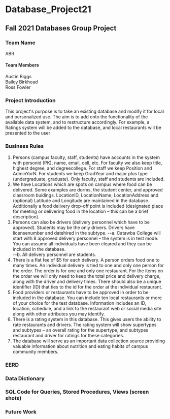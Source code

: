 # Database_Project21
## Fall 2021 Databases Group Project
### Team Name
ABR
#### Team Members
Austin Biggs  
Bailey Birkhead  
Ross Fowler
### Project Introduction
This project's purpose is to take an existing database and modify it for local and personalized use. The aim is to add onto the functionality of the available data system, and to restructure accordingly. For example, a Ratings system will be added to the database, and local restaurants will be presented to the user
### Business Rules
1)	Persons (campus faculty, staff, students) have accounts in the system with personid (PK), name, email, cell, etc.  For faculty we also keep title, highest degree, and degreecollege.  For staff we keep Position and AdminYorN.  For students we keep GradYear and major plus type (undergraduate, graduate).  Only faculty, staff and students are included.    
2)	We have Locations which are spots on campus where food can be delivered.  Some examples are dorms, the student center, and approved classroom buidings.  LocationID, LocationName, LocationAddress and (optional) Latitude and Longitude are maintained in the database. Additionally a food delivery drop-off point is included (designated place for meeting or delivering food in the location – this can be a brief description).    
3)	Persons can also be drivers (delivery personnel which have to be approved). Students may be the only drivers. Drivers have licensenumber and datehired in the subtype.
--a.	Catawba College will start with 8 approved delivery personnel – the system is in test mode.  You can assume all individuals have been cleared and they can be included in the database.  
--b.	All delivery personnel are students.    
4)	There is a flat fee of $5 for each delivery.  A person orders food one to many times.  An individual delivery is tied to one and only one person for the order.  The order is for one and only one restaurant.  For the items on the order we will only need to keep the total price and delivery charge, along with the driver and delivery times.  There should also be a unique identifier (ID) that ties to the id for the order at the individual restaurant.    
5)	Food providers or restaurants have to be approved in order to be included in the database.  You can include ten local restaurants or more of your choice for the test database.  Information includes an ID, location, schedule, and a link to the restaurant web or social media site along with other attributes you may identify.    
6)	There is a rating system in this database. This gives users the ability to rate restaurants and drivers. The rating system will show supertypes and subtypes – an overall rating for the supertype, and subtypes restaurant and driver for ratings for these categories.    
7)	The database will serve as an important data collection source providing valuable information about nutrition and eating habits of campus community members.    

### EERD
### Data Dictionary
### SQL Code for Queries, Stored Procedures, Views (screen shots)
### Future Work

